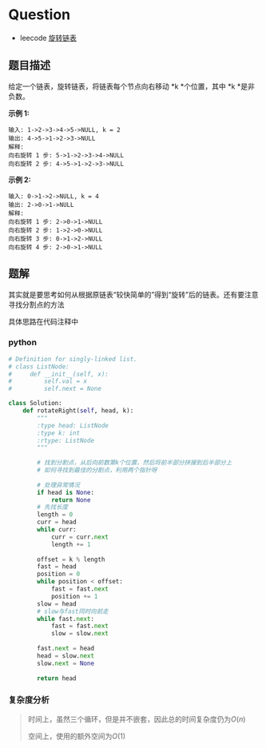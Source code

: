 # Question

- leecode [旋转链表](https://leetcode-cn.com/problems/rotate-list/)

## 题目描述

给定一个链表，旋转链表，将链表每个节点向右移动 *k *个位置，其中 *k *是非负数。

**示例 1:**

```
输入: 1->2->3->4->5->NULL, k = 2
输出: 4->5->1->2->3->NULL
解释:
向右旋转 1 步: 5->1->2->3->4->NULL
向右旋转 2 步: 4->5->1->2->3->NULL

```

**示例 2:**

```
输入: 0->1->2->NULL, k = 4
输出: 2->0->1->NULL
解释:
向右旋转 1 步: 2->0->1->NULL
向右旋转 2 步: 1->2->0->NULL
向右旋转 3 步: 0->1->2->NULL
向右旋转 4 步: 2->0->1->NULL
```

## 题解

其实就是要思考如何从根据原链表“较快简单的”得到“旋转”后的链表。还有要注意寻找分割点的方法

具体思路在代码注释中

### python

```python
# Definition for singly-linked list.
# class ListNode:
#     def __init__(self, x):
#         self.val = x
#         self.next = None

class Solution:
    def rotateRight(self, head, k):
        """
        :type head: ListNode
        :type k: int
        :rtype: ListNode
        """
        
        # 找到分割点，从后向前数第k个位置，然后将前半部分拼接到后半部分上
        # 如何寻找到最佳的分割点，利用两个指针呀
        
        # 处理异常情况
        if head is None:
            return None
        # 先找长度
        length = 0
        curr = head
        while curr:
            curr = curr.next
            length += 1
        
        offset = k % length
        fast = head
        position = 0
        while position < offset:
            fast = fast.next
            position += 1
        slow = head
        # slow与fast同时向前走
        while fast.next:
            fast = fast.next
            slow = slow.next
        
        fast.next = head
        head = slow.next
        slow.next = None
    
        return head
```

### 复杂度分析

> 时间上，虽然三个循环，但是并不嵌套，因此总的时间复杂度仍为$O(n)$
>
> 空间上，使用的额外空间为$O(1)$

